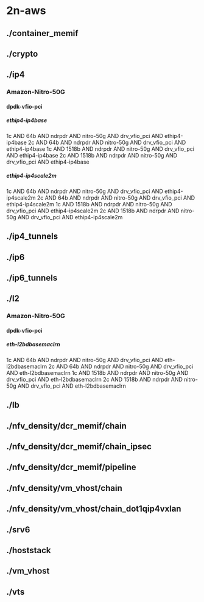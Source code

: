 # 2n-aws
## ./container_memif
## ./crypto
## ./ip4
### Amazon-Nitro-50G
#### dpdk-vfio-pci
##### ethip4-ip4base
1c AND 64b AND ndrpdr AND nitro-50g AND drv_vfio_pci AND ethip4-ip4base
2c AND 64b AND ndrpdr AND nitro-50g AND drv_vfio_pci AND ethip4-ip4base
1c AND 1518b AND ndrpdr AND nitro-50g AND drv_vfio_pci AND ethip4-ip4base
2c AND 1518b AND ndrpdr AND nitro-50g AND drv_vfio_pci AND ethip4-ip4base
##### ethip4-ip4scale2m
1c AND 64b AND ndrpdr AND nitro-50g AND drv_vfio_pci AND ethip4-ip4scale2m
2c AND 64b AND ndrpdr AND nitro-50g AND drv_vfio_pci AND ethip4-ip4scale2m
1c AND 1518b AND ndrpdr AND nitro-50g AND drv_vfio_pci AND ethip4-ip4scale2m
2c AND 1518b AND ndrpdr AND nitro-50g AND drv_vfio_pci AND ethip4-ip4scale2m
## ./ip4_tunnels
## ./ip6
## ./ip6_tunnels
## ./l2
### Amazon-Nitro-50G
#### dpdk-vfio-pci
##### eth-l2bdbasemaclrn
1c AND 64b AND ndrpdr AND nitro-50g AND drv_vfio_pci AND eth-l2bdbasemaclrn
2c AND 64b AND ndrpdr AND nitro-50g AND drv_vfio_pci AND eth-l2bdbasemaclrn
1c AND 1518b AND ndrpdr AND nitro-50g AND drv_vfio_pci AND eth-l2bdbasemaclrn
2c AND 1518b AND ndrpdr AND nitro-50g AND drv_vfio_pci AND eth-l2bdbasemaclrn
## ./lb
## ./nfv_density/dcr_memif/chain
## ./nfv_density/dcr_memif/chain_ipsec
## ./nfv_density/dcr_memif/pipeline
## ./nfv_density/vm_vhost/chain
## ./nfv_density/vm_vhost/chain_dot1qip4vxlan
## ./srv6
## ./hoststack
## ./vm_vhost
## ./vts
